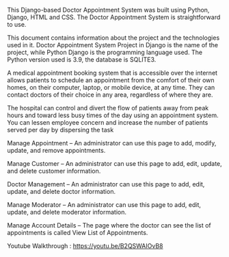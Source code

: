 This Django-based Doctor Appointment System was built using Python, Django, HTML and CSS. The Doctor Appointment System is straightforward to use.

This document contains information about the project and the technologies used in it. Doctor Appointment System Project in Django is the name of the project, while Python Django is the programming language used. The Python version used is 3.9, the database is SQLITE3.

A medical appointment booking system that is accessible over the internet allows patients to schedule an appointment from the comfort of their own homes, on their computer, laptop, or mobile device, at any time. They can contact doctors of their choice in any area, regardless of where they are.

The hospital can control and divert the flow of patients away from peak hours and toward less busy times of the day using an appointment system. You can lessen employee concern and increase the number of patients served per day by dispersing the task

Manage Appointment – An administrator can use this page to add, modify, update, and remove appointments.

Manage Customer – An administrator can use this page to add, edit, update, and delete customer information.

Doctor Management – An administrator can use this page to add, edit, update, and delete doctor information.

Manage Moderator – An administrator can use this page to add, edit, update, and delete moderator information.

Manage Account Details – The page where the doctor can see the list of appointments is called View List of Appointments.

Youtube Walkthrough : https://youtu.be/B2QSWAIOvB8
